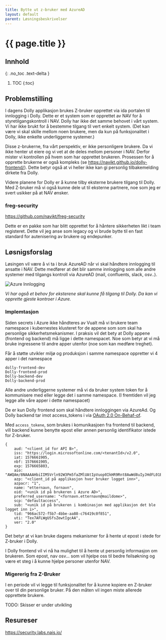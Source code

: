 ```yaml
---
title: Bytte ut z-bruker med AzureAD
layout: default
parent: Løsningsbeskrivelser
---
```


# {{ page.title }}

## Innhold
{: .no_toc .text-delta }

1. TOC
{:toc}

## Problemstilling

I dagens Dolly applikasjon brukes Z-bruker opprettet via ida portalen til innlogging i Dolly. Dette er et system som er opprettet av NAV for å styretilgangskontroll i NAV. Dolly har ikke det samme behovet i vårt system. Vi har ikke brukt for å bestemme tilgang til vert enkelt system. (Det kan være vi skal skille mellom noen brukere, 
men da kun på funksjonalitet i Dolly, ikke enkelte underliggerne systemer.)

Disse z-brukerne, fra vårt perspektiv, er ikke personligere brukere. Da vi ikke henter ut eiere og vi vet at de deles mellom personer i NAV. Derfor mister vi kontrollen på hvem som har opprettet brukeren. Prosessen for å opprette brukerne er også kompleks (se https://navikt.github.io/dolly-frontend/). Dette betyr også at vi heller ikke kan gi personlig tilbakemelding dirkete fra Dolly.

Videre planene for Dolly er å kunne tilby eksterne brukere tilgang til Dolly. Med Z-bruker må vi også kunne dele ut til eksterne partnere, noe som jeg er svert usikker på at NAV ønsker. 

### freg-security

https://github.com/navikt/freg-security

Dette er en pakke som har blitt opprettet for å håntere sikkerheten likt i team registeret. Dette vil jeg anse som legacy og vi brude bytte til en fast standard for autenisering av brukere og endepunker.

## Løsnigsforslag

Løsingen vil være å vi ta i bruk AzureAD når vi skal håndtere innlogging til ansatte i NAV. Dette medfører at det blir samme innlogging som alle andre systemer med tilgangs kontroll via AzureAD (mail, confluents, slack, osv..).

![Azure Innlogging](solution-description/assets/login-azure.png)

*Vi har også et behov for eksterene skal kunne få tilgang til Dolly. Da kan vi opprette gjeste kontroer i Azure.*

### Implemtasjon

Siden secrets i Azure ikke håndteres av Vualt må vi brukere team namespace i kubernestes klusteret for de appene som som skal ha personlige sikkerhetsmekanismer. I praksis vil det bety at Dolly appene (frontend og backend) må ligge i dette namespacet. Noe som betyr at vi må bruke ingressene til andre apper utenfor (noe som kan medføre treghet). 

Får å støtte utvikler miljø og produksjon i samme namespace oppretter vi 4 apper i det namespace
```
dolly-frontend-dev
Dolly-frontend-prod
Dolly-backend-dev
Dolly-backend-prod
```
Alle andre underliggerne systemer må vi da bruker system token for å kommunisere med eller legge det i samme namespace.  (I fremtiden vil jeg legge alle våre apper i dette namespacet)

De er kun Dolly frontend som skal håndtere innloggingen via AzureAd. Og Dolly backend tar imot access_tokens i via [OAuth 2.0 On-Behaf-of]( https://docs.microsoft.com/en-us/azure/active-directory/develop/v2-oauth2-on-behalf-of-flow).

Med `access_tokene`, som brukes i komunikasjoen fra frontend til backend, vill backend kunne benytte epost eller annen personlig identifikator istede for Z-bruker. 

```
{
    aud: "<client_id for API B>",
    iss: "https://login.microsoftonline.com/<tenantId>/v2.0",
    iat: 1576661905,
    nbf: 1576661905,
    exp: 1576665803,
    aio: "AWQAm/8NAAAAHbiIIM5Vrln92W3Pm5faZMlUAtIpVuop0IkHR9Rnt8AwWd8uIyJHdFL01BcvbtBS8dbIk3WmKZ4M/fP/ToHZcwUPcrsNoH8Wae2LegEbLfLHAPN6QOBmFQ2mWTIj+MlH",
    azp: "<client_id på applikasjon hvor bruker logget inn>",
    azpacr: "1",
    name: "etternavn, fornavn",
    oid: "<unik id på brukeren i Azure AD>",
    preferred_username: "<fornavn.etternavn@maildome>",
    scp: "defaultaccess",
    sub: "<unik id på brukeren i kombinasjon med applikasjon det ble logget inn i>",
    tid: "966ac572-f5b7-4bbe-aa88-c76419c0f851",
    uti: "Tex7AFLWgUSfsZewtIgcAA",
    ver: "2.0"
}
```

Det betyr at vi kan bruke dagens mekanismer for å hente ut epost i stede for Z-bruker i Dolly. 

I Dolly frontend vil vi nå ha mulighet til å hente ut personlig informasjon om brukeren. Som epost, nav osv... som vil hjelpe oss til bedre feilsøkning og være et steg i å kunne hjelpe personer utenfor NAV.

### Migererig fra Z-Bruker

I en periode vil vi legge til funksjonalitet for å kunne kopiere en Z-bruker over til din personlige bruker. På den måten vil ingen miste allerede opprettete brukere. 

TODO: Skisser er under utvikling

## Resureser
https://security.labs.nais.io/